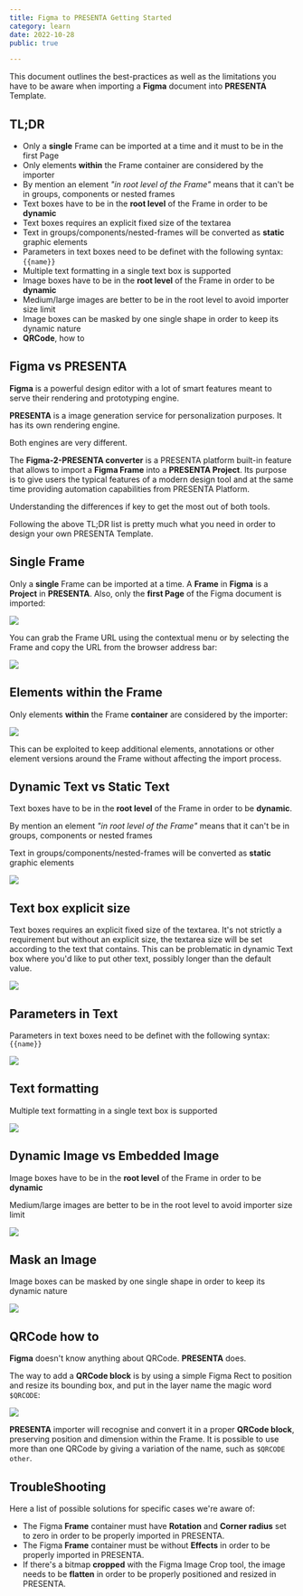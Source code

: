 ```yaml
---
title: Figma to PRESENTA Getting Started
category: learn
date: 2022-10-28
public: true

---
```




This document outlines the best-practices as well as the limitations you have to be aware when importing a **Figma** document into **PRESENTA** Template.

## TL;DR

- Only a **single** Frame can be imported at a time and it must to be in the first Page
- Only elements **within** the Frame container are considered by the importer
- By mention an element *"in root level of the Frame"* means that it can't be in groups, components or nested frames
- Text boxes have to be in the **root level** of the Frame in order to be **dynamic**
- Text boxes requires an explicit fixed size of the textarea
- Text in groups/components/nested-frames will be converted as **static** graphic elements
- Parameters in text boxes need to be definet with the  following syntax: `{{name}}`
- Multiple text formatting in a single text box is supported
- Image boxes have to be in the **root level** of the Frame in order to be **dynamic**
- Medium/large images are better to be in the root level to avoid importer size limit
- Image boxes can be masked by one single shape in order to keep its dynamic nature
- **QRCode**, how to



## Figma vs PRESENTA 

**Figma** is a powerful design editor with a lot of smart features meant to serve their rendering and prototyping engine.

**PRESENTA** is a image generation service for personalization purposes. It has its own rendering engine.

Both engines are very different.

The **Figma-2-PRESENTA converter** is a PRESENTA platform built-in feature that allows to import a **Figma Frame** into a **PRESENTA Project**. Its purpose is to give users the typical features of a modern design tool and at the same time providing  automation capabilities from PRESENTA Platform.

Understanding the differences if key to get the most out of both tools.

Following the above TL;DR list is pretty much what you need in order to design your own PRESENTA Template.



## Single Frame

Only a **single** Frame can be imported at a time. A **Frame** in **Figma** is a **Project** in **PRESENTA**.
Also, only the **first Page** of the Figma document is imported:

![](/blog/figma-to-presenta-getting-started/p01a.png)

You can grab the Frame URL using the contextual menu or by selecting the Frame and copy the URL from the browser address bar:

![](/blog/figma-to-presenta-getting-started/p01b.png)



## Elements within the Frame

Only elements **within** the Frame **container** are considered by the importer:

![](/blog/figma-to-presenta-getting-started/p02.png)

This can be exploited to keep additional elements, annotations or other element versions around the Frame without affecting the import process.



## Dynamic Text vs Static Text

Text boxes have to be in the **root level** of the Frame in order to be **dynamic**. 

By mention an element *"in root level of the Frame"* means that it can't be in groups, components or nested frames

Text in groups/components/nested-frames will be converted as **static** graphic elements

![](/blog/figma-to-presenta-getting-started/p03.png)



## Text box explicit size

Text boxes requires an explicit fixed size of the textarea. It's not strictly a requirement but without an explicit size, the textarea size will be set according to the text that contains. This can be problematic in dynamic Text box where you'd like to put other text, possibly longer than the default value.

![](/blog/figma-to-presenta-getting-started/p04.png)



## Parameters in Text

Parameters in text boxes need to be definet with the  following syntax: `{{name}}`

![](/blog/figma-to-presenta-getting-started/p05.png)



## Text formatting

Multiple text formatting in a single text box is supported

![](/blog/figma-to-presenta-getting-started/p06.png)



## Dynamic Image vs Embedded Image

Image boxes have to be in the **root level** of the Frame in order to be **dynamic**

Medium/large images are better to be in the root level to avoid importer size limit

![](/blog/figma-to-presenta-getting-started/p07.png)



## Mask an Image

Image boxes can be masked by one single shape in order to keep its dynamic nature



![](/blog/figma-to-presenta-getting-started/p08.png)





## QRCode how to

**Figma** doesn't know anything about QRCode. **PRESENTA** does.

The way to add a **QRCode block** is by using a simple Figma Rect to position and resize its bounding box, and put in the layer name the magic word `$QRCODE`:

![](/blog/figma-to-presenta-getting-started/p09.png)

**PRESENTA** importer will recognise and convert it in a proper **QRCode block**, preserving position and dimension within the Frame. It is possible to use more than one QRCode by giving a variation of the name, such as `$QRCODE other`.



## TroubleShooting

Here a list of possible solutions for specific cases we're aware of:

- The Figma **Frame** container must have **Rotation** and **Corner radius** set to zero in order to be properly imported in PRESENTA.
- The Figma **Frame** container must be without **Effects** in order to be properly imported in PRESENTA.
- If there's a bitmap **cropped** with the Figma Image Crop tool, the image needs to be **flatten** in order to be properly positioned and resized in PRESENTA.